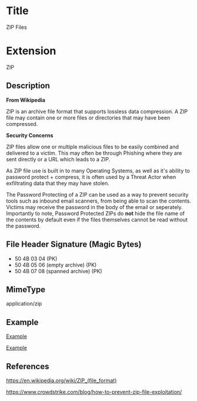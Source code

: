 # Title

ZIP Files

# Extension

ZIP

## Description

**From Wikipedia**

ZIP is an archive file format that supports lossless data compression. A ZIP file may contain one or more files or directories that may have been compressed. 

**Security Concerns**

ZIP files allow one or multiple malicious files to be easily combined and delivered to a victim. This may often be through Phishing where they are sent directly or a URL which leads to a ZIP.

As ZIP file use is built in to many Operating Systems, as well as it's ability to password protect + compress, it is often used by a Threat Actor when exfiltrating data that they may have stolen.

The Password Protecting of a ZIP can be used as a way to prevent security tools such as inbound email scanners, from being able to scan the contents. Victims may receive the password in the body of the email or seperately. Importantly to note, Password Protected ZIPs do **not** hide the file name of the contents by default even if the files themselves cannot be read without the password.

## File Header Signature (Magic Bytes)

- 50 4B 03 04 (PK)
- 50 4B 05 06 (empty archive) (PK)
- 50 4B 07 08 (spanned archive) (PK)
 


## MimeType

application/zip
## Example

[Example](/example.zip)

[Example](/example_password_testtest.zip)

## References

https://en.wikipedia.org/wiki/ZIP_(file_format)

https://www.crowdstrike.com/blog/how-to-prevent-zip-file-exploitation/

